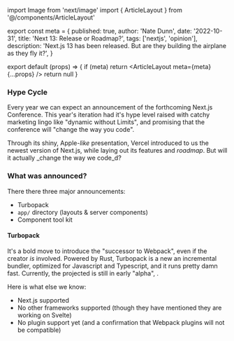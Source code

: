 import Image from 'next/image'
import { ArticleLayout } from '@/components/ArticleLayout'

export const meta = {
  published: true,
  author: 'Nate Dunn',
  date: '2022-10-31',
  title: 'Next 13: Release or Roadmap?',
  tags: ['nextjs', 'opinion'],
  description:
    'Next.js 13 has been released. But are they building the airplane as they fly it?',
}

export default (props) => {
  if (meta) return <ArticleLayout meta={meta} {...props} />
  return null
}

### Hype Cycle

Every year we can expect an announcement of the forthcoming Next.js Conference. This year's iteration had it's hype level raised with catchy marketing lingo like "dynamic without Limits", and promising that the conference will "change the way you code".

Through its shiny, Apple-_like_ presentation, Vercel introduced to us the newest version of Next.js, while laying out its features and _roadmap_. But will it actually \_change the way we code_d?

### What was announced?

There there three major announcements:

- Turbopack
- `app/` directory (layouts & server components)
- Component tool kit

#### Turbopack

It's a bold move to introduce the "successor to Webpack", even if the creator _is_ involved. Powered by Rust, Turbopack is a new an incremental bundler, optimized for Javascript and Typescript, and it runs pretty damn fast. Currently, the projected is still in early "alpha", .

Here is what else we know:

- Next.js supported
- No other frameworks supported (though they have mentioned they are working on Svelte)
- No plugin support yet (and a confirmation that Webpack plugins will not be compatible)
